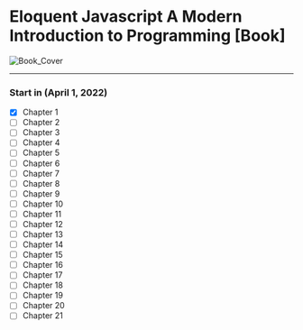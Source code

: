 # Eloquent Javascript A Modern Introduction to Programming [Book]

![Book_Cover](https://images-eu.ssl-images-amazon.com/images/I/51InjRPaF7L._SX198_BO1,204,203,200_QL40_FMwebp_.jpg)

--------------------------
### Start in (April 1, 2022)

- [x] Chapter 1
- [ ] Chapter 2
- [ ] Chapter 3
- [ ] Chapter 4
- [ ] Chapter 5
- [ ] Chapter 6
- [ ] Chapter 7
- [ ] Chapter 8
- [ ] Chapter 9
- [ ] Chapter 10
- [ ] Chapter 11
- [ ] Chapter 12
- [ ] Chapter 13
- [ ] Chapter 14
- [ ] Chapter 15
- [ ] Chapter 16
- [ ] Chapter 17
- [ ] Chapter 18
- [ ] Chapter 19
- [ ] Chapter 20
- [ ] Chapter 21